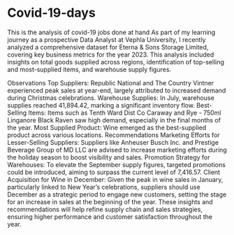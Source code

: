 # Covid-19-days
This is the analysis of covid-19 jobs done at hand 
As part of my learning journey as a prospective Data Analyst at Vephla University, I recently analyzed a comprehensive dataset for Eterna & Sons Storage Limited, covering key business metrics for the year 2023. This analysis included insights on total goods supplied across regions, identification of top-selling and most-supplied items, and warehouse supply figures.

Observations
Top Suppliers: Republic National and The Country Vintner experienced peak sales at year-end, largely attributed to increased demand during Christmas celebrations.
Warehouse Supplies: In July, warehouse supplies reached 41,894.42, marking a significant inventory flow.
Best-Selling Items: Items such as Tenth Ward Dist Co Caraway and Rye - 750ml Linganore Black Raven saw high demand, especially in the final months of the year.
Most Supplied Product: Wine emerged as the best-supplied product across various locations.
Recommendations
Marketing Efforts for Lesser-Selling Suppliers: Suppliers like Anheuser Busch Inc. and Prestige Beverage Group of MD LLC are advised to increase marketing efforts during the holiday season to boost visibility and sales.
Promotion Strategy for Warehouses: To elevate the September supply figures, targeted promotions could be introduced, aiming to surpass the current level of 7,416.57.
Client Acquisition for Wine in December: Given the peak in wine sales in January, particularly linked to New Year’s celebrations, suppliers should use December as a strategic period to engage new customers, setting the stage for an increase in sales at the beginning of the year.
These insights and recommendations will help refine supply chain and sales strategies, ensuring higher performance and customer satisfaction throughout the year.
